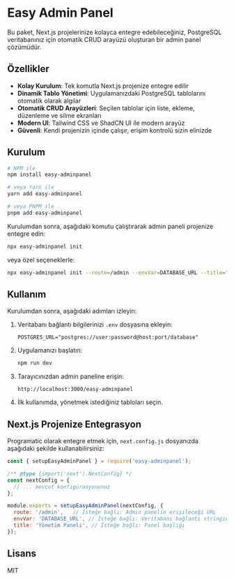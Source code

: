 # Easy Admin Panel

Bu paket, Next.js projelerinize kolayca entegre edebileceğiniz, PostgreSQL veritabanınız için otomatik CRUD arayüzü oluşturan bir admin panel çözümüdür.

## Özellikler

- **Kolay Kurulum**: Tek komutla Next.js projenize entegre edilir
- **Dinamik Tablo Yönetimi**: Uygulamanızdaki PostgreSQL tablolarını otomatik olarak algılar
- **Otomatik CRUD Arayüzleri**: Seçilen tablolar için liste, ekleme, düzenleme ve silme ekranları
- **Modern UI**: Tailwind CSS ve ShadCN UI ile modern arayüz
- **Güvenli**: Kendi projenizin içinde çalışır, erişim kontrolü sizin elinizde

## Kurulum

```bash
# NPM ile
npm install easy-adminpanel

# veya Yarn ile
yarn add easy-adminpanel

# veya PNPM ile
pnpm add easy-adminpanel
```

Kurulumdan sonra, aşağıdaki komutu çalıştırarak admin paneli projenize entegre edin:

```bash
npx easy-adminpanel init
```

veya özel seçeneklerle:

```bash
npx easy-adminpanel init --route=/admin --envVar=DATABASE_URL --title="Özel Admin Panel"
```

## Kullanım

Kurulumdan sonra, aşağıdaki adımları izleyin:

1. Veritabanı bağlantı bilgilerinizi `.env` dosyasına ekleyin:
   ```
   POSTGRES_URL="postgres://user:password@host:port/database"
   ```

2. Uygulamanızı başlatın:
   ```bash
   npm run dev
   ```

3. Tarayıcınızdan admin paneline erişin: 
   ```
   http://localhost:3000/easy-adminpanel
   ```

4. İlk kullanımda, yönetmek istediğiniz tabloları seçin.

## Next.js Projenize Entegrasyon

Programatic olarak entegre etmek için, `next.config.js` dosyanızda aşağıdaki şekilde kullanabilirsiniz:

```javascript
const { setupEasyAdminPanel } = require('easy-adminpanel');

/** @type {import('next').NextConfig} */
const nextConfig = {
  // ... mevcut konfigürasyonunuz
};

module.exports = setupEasyAdminPanel(nextConfig, {
  route: '/admin',   // İsteğe bağlı: Admin panelin erişileceği URL
  envVar: 'DATABASE_URL', // İsteğe bağlı: Veritabanı bağlantı stringinin env değişkeni
  title: 'Yönetim Paneli', // İsteğe bağlı: Panel başlığı
});
```

## Lisans

MIT
